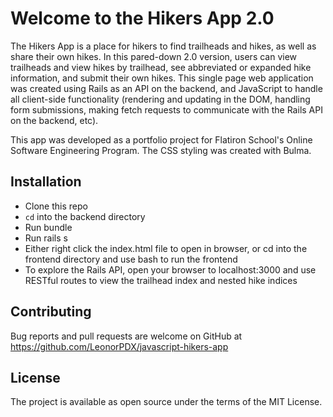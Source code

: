 # Welcome to the Hikers App 2.0

The Hikers App is a place for hikers to find trailheads and hikes, as well as share their own hikes. In this pared-down 2.0 version, users can view trailheads and view hikes by trailhead, see abbreviated or expanded hike information, and submit their own hikes. This single page web application was created using Rails as an API on the backend, and JavaScript to handle all client-side functionality (rendering and updating in the DOM, handling form submissions, making fetch requests to communicate with the Rails API on the backend, etc).

This app was developed as a portfolio project for Flatiron School's Online Software Engineering Program. The CSS styling was created with Bulma.

## Installation
* Clone this repo
* `cd` into the backend directory
* Run bundle
* Run rails s
* Either right click the index.html file to open in browser, or cd into the frontend directory and use bash to run the frontend
* To explore the Rails API, open your browser to localhost:3000 and use RESTful routes to view the trailhead index and nested hike indices

## Contributing
Bug reports and pull requests are welcome on GitHub at https://github.com/LeonorPDX/javascript-hikers-app

## License
The project is available as open source under the terms of the MIT License.